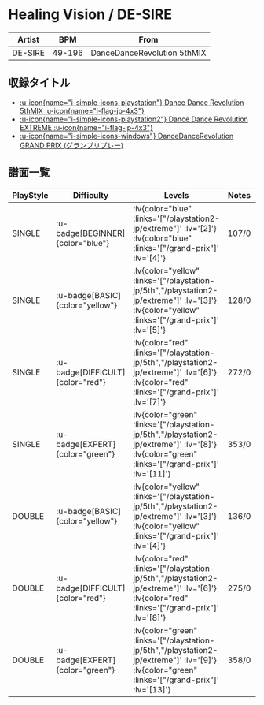 # Healing Vision / DE-SIRE

|Artist|BPM|From|
|------|---|----|
|DE-SIRE|49-196|DanceDanceRevolution 5thMIX|

## 収録タイトル

- [ :u-icon{name="i-simple-icons-playstation"} Dance Dance Revolution 5thMIX :u-icon{name="i-flag-jp-4x3"} ](/playstation-jp/5th)
- [ :u-icon{name="i-simple-icons-playstation2"} Dance Dance Revolution EXTREME :u-icon{name="i-flag-jp-4x3"} ](/playstation2-jp/extreme)
- [ :u-icon{name="i-simple-icons-windows"} DanceDanceRevolution GRAND PRIX (グランプリプレー)](/grand-prix)

## 譜面一覧

|PlayStyle|Difficulty|Levels|Notes|Movie|
|---------|----------|------|-----|-----|
|SINGLE| :u-badge[BEGINNER]{color="blue"} | :lv{color="blue" :links='["/playstation2-jp/extreme"]' :lv='[2]'}  :lv{color="blue" :links='["/grand-prix"]' :lv='[4]'} |107/0||
|SINGLE| :u-badge[BASIC]{color="yellow"} | :lv{color="yellow" :links='["/playstation-jp/5th","/playstation2-jp/extreme"]' :lv='[3]'}  :lv{color="yellow" :links='["/grand-prix"]' :lv='[5]'} |128/0||
|SINGLE| :u-badge[DIFFICULT]{color="red"} | :lv{color="red" :links='["/playstation-jp/5th","/playstation2-jp/extreme"]' :lv='[6]'}  :lv{color="red" :links='["/grand-prix"]' :lv='[7]'} |272/0||
|SINGLE| :u-badge[EXPERT]{color="green"} | :lv{color="green" :links='["/playstation-jp/5th","/playstation2-jp/extreme"]' :lv='[8]'}  :lv{color="green" :links='["/grand-prix"]' :lv='[11]'} |353/0||
|DOUBLE| :u-badge[BASIC]{color="yellow"} | :lv{color="yellow" :links='["/playstation-jp/5th","/playstation2-jp/extreme"]' :lv='[3]'}  :lv{color="yellow" :links='["/grand-prix"]' :lv='[4]'} |136/0||
|DOUBLE| :u-badge[DIFFICULT]{color="red"} | :lv{color="red" :links='["/playstation-jp/5th","/playstation2-jp/extreme"]' :lv='[6]'}  :lv{color="red" :links='["/grand-prix"]' :lv='[8]'} |275/0||
|DOUBLE| :u-badge[EXPERT]{color="green"} | :lv{color="green" :links='["/playstation-jp/5th","/playstation2-jp/extreme"]' :lv='[9]'}  :lv{color="green" :links='["/grand-prix"]' :lv='[13]'} |358/0||
